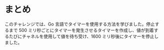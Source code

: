 # まとめ

このチャレンジでは、Go 言語でタイマーを使用する方法を学びました。停止するまで 500 ミリ秒ごとにタイマーを発生させるタイマーを作成し、値が到着するたびにチャネルを使用して値を待ち受け、1600 ミリ秒後にタイマーを停止しました。
